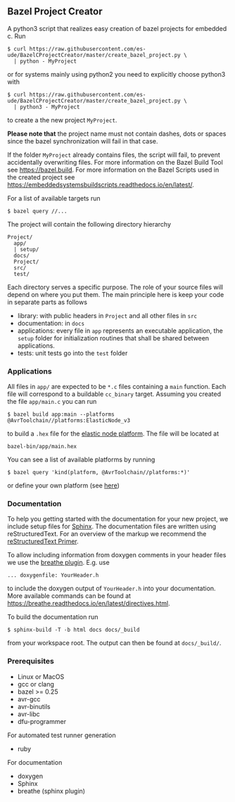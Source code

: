 Bazel Project Creator
---------

A python3 script that realizes easy creation of bazel projects
for embedded c. Run
```
$ curl https://raw.githubusercontent.com/es-ude/BazelCProjectCreator/master/create_bazel_project.py \
  | python - MyProject
```
or for systems mainly using python2 you need to explicitly choose python3 with 
```
$ curl https://raw.githubusercontent.com/es-ude/BazelCProjectCreator/master/create_bazel_project.py \
  | python3 - MyProject
```
to create a the new project `MyProject`.

**Please note that** the project name must not contain dashes, dots or spaces since the bazel synchronization will fail in that case. 

If the folder `MyProject` already contains files, the script will fail,
to prevent accidentally overwriting files.
For more information on the Bazel Build Tool see https://bazel.build.
For more information on the Bazel Scripts used in the created project see https://embeddedsystemsbuildscripts.readthedocs.io/en/latest/.

For a list of available targets run
```
$ bazel query //...
```

The project will contain the following directory hierarchy
```
Project/
  app/
  | setup/
  docs/
  Project/
  src/
  test/
```
Each directory serves a specific purpose.
The role of your source files will depend on where
you put them.
The main principle here is keep your code in separate
parts as follows
  * library: with public headers in `Project` and all other files in `src`
  * documentation: in `docs`
  * applications: every file in `app` represents an executable application,
    the `setup` folder for initialization routines that shall be shared between
    applications.
  * tests: unit tests go into the `test` folder

### Applications

All files in `app/` are expected to be `*.c` files
containing a `main` function. Each file will
correspond to a buildable `cc_binary` target.
Assuming you created the file `app/main.c` you can run
```
$ bazel build app:main --platforms @AvrToolchain//platforms:ElasticNode_v3
```
to build a `.hex` file for the [elastic node platform](https://github.com/es-ude?utf8=%E2%9C%93&q=ElasticNode&type=&language=). The file will be located at
```
bazel-bin/app/main.hex
```

You can see a list of available platforms
by running
```
$ bazel query 'kind(platform, @AvrToolchain//platforms:*)'
```
or define your own platform (see [here](https://embeddedsystemsbuildscripts.readthedocs.io/en/latest/Platforms.html))

### Documentation
To help you getting started with the documentation for your new project,
we include setup files for [Sphinx](http://www.sphinx-doc.org/en/master/).
The documentation files are written using reStructuredText.
For an overview of the markup we recommend the [reStructuredText Primer](http://www.sphinx-doc.org/en/master/usage/restructuredtext/basics.html).

To allow including information from doxygen comments in your header files we
use the [breathe plugin](https://breathe.readthedocs.io/en/latest/).
E.g. use
```
... doxygenfile: YourHeader.h
```
to include the doxygen output of `YourHeader.h` into your documentation.
More available commands can be found at https://breathe.readthedocs.io/en/latest/directives.html.

To build the documentation run
```
$ sphinx-build -T -b html docs docs/_build
```
from your workspace root. The output can then be found at `docs/_build/`.

### Prerequisites

* Linux or MacOS
* gcc or clang
* bazel >= 0.25
* avr-gcc
* avr-binutils
* avr-libc
* dfu-programmer

For automated test runner
generation
* ruby

For documentation
* doxygen
* Sphinx
* breathe (sphinx plugin)
